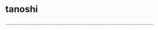 # tanoshi

...................................................................................................................